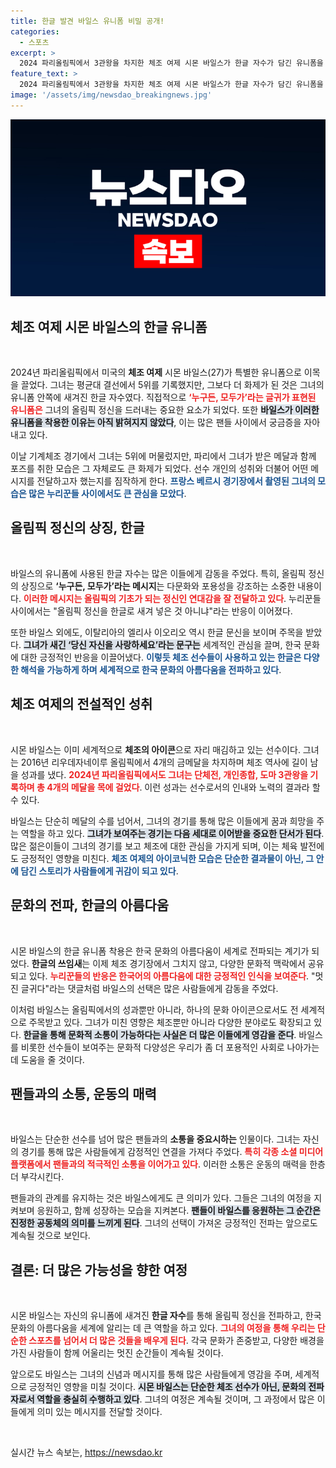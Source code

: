 ```yaml
---
title: 한글 발견 바일스 유니폼 비밀 공개!
categories:
  - 스포츠
excerpt: >
  2024 파리올림픽에서 3관왕을 차지한 체조 여제 시몬 바일스가 한글 자수가 담긴 유니폼을 입고 등장해 화제를 모았다. 누구든, 모두가라는 글귀가 새겨진 유니폼의 비밀은 무엇일까? 팬들의 뜨거운 반응과 함께 올림픽 정신의 의미를 되새기는 계기가 되고 있다.
feature_text: >
  2024 파리올림픽에서 3관왕을 차지한 체조 여제 시몬 바일스가 한글 자수가 담긴 유니폼을 입고 등장해 화제를 모았다. 누구든, 모두가라는 글귀가 새겨진 유니폼의 비밀은 무엇일까? 팬들의 뜨거운 반응과 함께 올림픽 정신의 의미를 되새기는 계기가 되고 있다.
image: '/assets/img/newsdao_breakingnews.jpg'
---
```


<p><img src="/assets/img/newsdao_breakingnews.jpg" alt="bookingtag 속보" /></p>

<h2 data-ke-size="size26">체조 여제 시몬 바일스의 한글 유니폼</h2>

<p data-ke-size="size16">&nbsp;</p>

<p>2024년 파리올림픽에서 미국의 <b>체조 여제</b> 시몬 바일스(27)가 특별한 유니폼으로 이목을 끌었다. 그녀는 평균대 결선에서 5위를 기록했지만, 그보다 더 화제가 된 것은 그녀의 유니폼 안쪽에 새겨진 한글 자수였다. 직접적으로 <b><span style="color: #ee2323;">‘누구든, 모두가’라는 글귀가 표현된 유니폼은</span></b> 그녀의 올림픽 정신을 드러내는 중요한 요소가 되었다. 또한 <b><span style="background-color: #21538527;">바일스가 이러한 유니폼을 착용한 이유는 아직 밝혀지지 않았다</span></b>, 이는 많은 팬들 사이에서 궁금증을 자아내고 있다. </p>

<p>이날 기계체조 경기에서 그녀는 5위에 머물렀지만, 파리에서 그녀가 받은 메달과 함께 포즈를 취한 모습은 그 자체로도 큰 화제가 되었다. 선수 개인의 성취와 더불어 어떤 메시지를 전달하고자 했는지를 짐작하게 한다. <b><span style="color: #1a5490;">프랑스 베르시 경기장에서 촬영된 그녀의 모습은 많은 누리꾼들 사이에서도 큰 관심을 모았다</span></b>.</p>

<h2 data-ke-size="size26">올림픽 정신의 상징, 한글</h2>

<p data-ke-size="size16">&nbsp;</p>

<p>바일스의 유니폼에 사용된 한글 자수는 많은 이들에게 감동을 주었다. 특히, 올림픽 정신의 상징으로 <b>‘누구든, 모두가’라는 메시지</b>는 다문화와 포용성을 강조하는 소중한 내용이다. <b><span style="color: #ee2323;">이러한 메시지는 올림픽의 기초가 되는 정신인 연대감을 잘 전달하고 있다</span></b>. 누리꾼들 사이에서는 "올림픽 정신을 한글로 새겨 넣은 것 아니냐"라는 반응이 이어졌다. </p>

<p>또한 바일스 외에도, 이탈리아의 엘리사 이오리오 역시 한글 문신을 보이며 주목을 받았다. <b><span style="background-color: #21538527;">그녀가 새긴 ‘당신 자신을 사랑하세요’라는 문구는</span></b> 세계적인 관심을 끌며, 한국 문화에 대한 긍정적인 반응을 이끌어냈다. <b><span style="color: #1a5490;">이렇듯 체조 선수들이 사용하고 있는 한글은 다양한 해석을 가능하게 하며 세계적으로 한국 문화의 아름다움을 전파하고 있다</span></b>.</p>

<h2 data-ke-size="size26">체조 여제의 전설적인 성취</h2>

<p data-ke-size="size16">&nbsp;</p>

<p>시몬 바일스는 이미 세계적으로 <b>체조의 아이콘</b>으로 자리 매김하고 있는 선수이다. 그녀는 2016년 리우데자네이루 올림픽에서 4개의 금메달을 차지하며 체조 역사에 길이 남을 성과를 냈다. <b><span style="color: #ee2323;">2024년 파리올림픽에서도 그녀는 단체전, 개인종합, 도마 3관왕을 기록하며 총 4개의 메달을 목에 걸었다</span></b>. 이런 성과는 선수로서의 인내와 노력의 결과라 할 수 있다.</p>

<p>바일스는 단순히 메달의 수를 넘어서, 그녀의 경기를 통해 많은 이들에게 꿈과 희망을 주는 역할을 하고 있다. <b><span style="background-color: #21538527;">그녀가 보여주는 경기는 다음 세대로 이어받을 중요한 단서가 된다</span></b>. 많은 젊은이들이 그녀의 경기를 보고 체조에 대한 관심을 가지게 되며, 이는 체육 발전에도 긍정적인 영향을 미친다. <b><span style="color: #1a5490;">체조 여제의 아이코닉한 모습은 단순한 결과물이 아닌, 그 안에 담긴 스토리가 사람들에게 귀감이 되고 있다</span></b>.</p>

<h2 data-ke-size="size26">문화의 전파, 한글의 아름다움</h2>

<p data-ke-size="size16">&nbsp;</p>

<p>시몬 바일스의 한글 유니폼 착용은 한국 문화의 아름다움이 세계로 전파되는 계기가 되었다. <b>한글의 쓰임새</b>는 이제 체조 경기장에서 그치지 않고, 다양한 문화적 맥락에서 공유되고 있다. <b><span style="color: #ee2323;">누리꾼들의 반응은 한국어의 아름다움에 대한 긍정적인 인식을 보여준다</span></b>. "멋진 글귀다"라는 댓글처럼 바일스의 선택은 많은 사람들에게 감동을 주었다.</p>

<p>이처럼 바일스는 올림픽에서의 성과뿐만 아니라, 하나의 문화 아이콘으로서도 전 세계적으로 주목받고 있다. 그녀가 미친 영향은 체조뿐만 아니라 다양한 분야로도 확장되고 있다. <b><span style="background-color: #21538527;">한글을 통해 문화적 소통이 가능하다는 사실은 더 많은 이들에게 영감을 준다</span></b>. 바일스를 비롯한 선수들이 보여주는 문화적 다양성은 우리가 좀 더 포용적인 사회로 나아가는 데 도움을 줄 것이다.</p>

<h2 data-ke-size="size26">팬들과의 소통, 운동의 매력</h2>

<p data-ke-size="size16">&nbsp;</p>

<p>바일스는 단순한 선수를 넘어 많은 팬들과의 <b>소통을 중요시하는</b> 인물이다. 그녀는 자신의 경기를 통해 많은 사람들에게 감정적인 연결을 가져다 주었다. <b><span style="color: #ee2323;">특히 각종 소셜 미디어 플랫폼에서 팬들과의 적극적인 소통을 이어가고 있다</span></b>. 이러한 소통은 운동의 매력을 한층 더 부각시킨다.</p>

<p>팬들과의 관계를 유지하는 것은 바일스에게도 큰 의미가 있다. 그들은 그녀의 여정을 지켜보며 응원하고, 함께 성장하는 모습을 지켜본다. <b><span style="background-color: #21538527;">팬들이 바일스를 응원하는 그 순간은 진정한 공동체의 의미를 느끼게 된다</span></b>. 그녀의 선택이 가져온 긍정적인 전파는 앞으로도 계속될 것으로 보인다.</p>

<h2 data-ke-size="size26">결론: 더 많은 가능성을 향한 여정</h2>

<p data-ke-size="size16">&nbsp;</p>

<p>시몬 바일스는 자신의 유니폼에 새겨진 <b>한글 자수</b>를 통해 올림픽 정신을 전파하고, 한국 문화의 아름다움을 세계에 알리는 데 큰 역할을 하고 있다. <b><span style="color: #ee2323;">그녀의 여정을 통해 우리는 단순한 스포츠를 넘어서 더 많은 것들을 배우게 된다</span></b>. 각국 문화가 존중받고, 다양한 배경을 가진 사람들이 함께 어울리는 멋진 순간들이 계속될 것이다.</p>

<p>앞으로도 바일스는 그녀의 신념과 메시지를 통해 많은 사람들에게 영감을 주며, 세계적으로 긍정적인 영향을 미칠 것이다. <b><span style="background-color: #21538527;">시몬 바일스는 단순한 체조 선수가 아닌, 문화의 전파자로서 역할을 충실히 수행하고 있다</span></b>. 그녀의 여정은 계속될 것이며, 그 과정에서 많은 이들에게 의미 있는 메시지를 전달할 것이다. </p>

<p data-ke-size="size16">&nbsp;</p>
실시간 뉴스 속보는, <a href="https://newsdao.kr" rel="dofollow">https://newsdao.kr</a>


